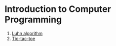# Introduction to Computer Programming

1. [Luhn algorithm](./luhn)
2. [Tic-tac-toe](./tic-tac-toe)
